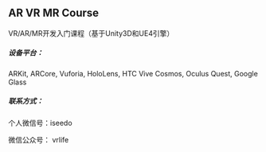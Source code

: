 ## AR VR MR Course

VR/AR/MR开发入门课程（基于Unity3D和UE4引擎）

##### 设备平台：
ARKit, ARCore, Vuforia, HoloLens, HTC Vive Cosmos, Oculus Quest, Google Glass

##### 联系方式：

个人微信号：iseedo

微信公众号： vrlife


